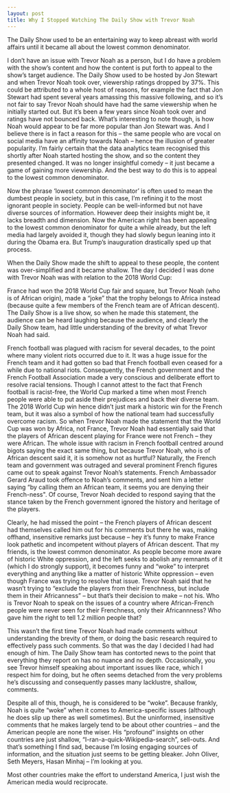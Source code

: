 ```yaml
---
layout: post
title: Why I Stopped Watching The Daily Show with Trevor Noah
---
```


The Daily Show used to be an entertaining way to keep abreast with world affairs until it became all about the lowest common denominator. 

I don’t have an issue with Trevor Noah as a person, but I do have a problem with the show’s content and how the content is put forth to appeal to the show’s target audience. The Daily Show used to be hosted by Jon Stewart and when Trevor Noah took over, viewership ratings dropped by 37%. This could be attributed to a whole host of reasons, for example the fact that Jon Stewart had spent several years amassing this massive following, and so it’s not fair to say Trevor Noah should have had the same viewership when he initially started out. But it’s been a few years since Noah took over and ratings have not bounced back. What’s interesting to note though, is how Noah would appear to be far more popular than Jon Stewart was. And I believe there is in fact a reason for this – the same people who are vocal on social media have an affinity towards Noah – hence the illusion of greater popularity. I’m fairly certain that the data analytics team recognised this shortly after Noah started hosting the show, and so the content they presented changed. It was no longer insightful comedy – it just became a game of gaining more viewership. And the best way to do this is to appeal to the lowest common denominator.

Now the phrase ‘lowest common denominator’ is often used to mean the dumbest people in society, but in this case, I’m refining it to the most ignorant people in society. People can be well-informed but not have diverse sources of information. However deep their insights might be, it lacks breadth and dimension. Now the American right has been appealing to the lowest common denominator for quite a while already, but the left media had largely avoided it, though they had slowly begun leaning into it during the Obama era. But Trump’s inauguration drastically sped up that process.

When the Daily Show made the shift to appeal to these people, the content was over-simplified and it became shallow. The day I decided I was done with Trevor Noah was with relation to the 2018 World Cup:

France had won the 2018 World Cup fair and square, but Trevor Noah (who is of African origin), made a “joke” that the trophy belongs to Africa instead (because quite a few members of the French team are of African descent). The Daily Show is a live show, so when he made this statement, the audience can be heard laughing because the audience, and clearly the Daily Show team, had little understanding of the brevity of what Trevor Noah had said.

French football was plagued with racism for several decades, to the point where many violent riots occurred due to it. It was a huge issue for the French team and it had gotten so bad that French football even ceased for a while due to national riots. Consequently, the French government and the French Football Association made a very conscious and deliberate effort to resolve racial tensions. Though I cannot attest to the fact that French football is racist-free, the World Cup marked a time when most French people were able to put aside their prejudices and back their diverse team. The 2018 World Cup win hence didn’t just mark a historic win for the French team, but it was also a symbol of how the national team had successfully overcome racism. So when Trevor Noah made the statement that the World Cup was won by Africa, not France, Trevor Noah had essentially said that the players of African descent playing for France were not French – they were African. The whole issue with racism in French football centred around bigots saying the exact same thing, but because Trevor Noah, who is of African descent said it, it is somehow not as hurtful? Naturally, the French team and government was outraged and several prominent French figures came out to speak against Trevor Noah’s statements. French Ambassador Gerard Araud took offence to Noah’s comments, and sent him a letter saying “by calling them an African team, it seems you are denying their French-ness". Of course, Trevor Noah decided to respond saying that the stance taken by the French government ignored the history and heritage of the players.

Clearly, he had missed the point – the French players of African descent had themselves called him out for his comments but there he was, making offhand, insensitive remarks just because – hey it’s funny to make France look pathetic and incompetent without players of African descent. That my friends, is the lowest common denominator. As people become more aware of historic White oppression, and the left seeks to abolish any remnants of it (which I do strongly support), it becomes funny and “woke” to interpret everything and anything like a matter of historic White oppression – even though France was trying to resolve that issue. Trevor Noah said that he wasn’t trying to “exclude the players from their Frenchness, but include them in their Africanness” – but that’s their decision to make – not his. Who is Trevor Noah to speak on the issues of a country where African-French people were never seen for their Frenchness, only their Africannness? Who gave him the right to tell 1.2 million people that?

This wasn’t the first time Trevor Noah had made comments without understanding the brevity of them, or doing the basic research required to effectively pass such comments. So that was the day I decided I had had enough of him. The Daily Show team has contorted news to the point that everything they report on has no nuance and no depth. Occasionally, you see Trevor himself speaking about important issues like race, which I respect him for doing, but he often seems detached from the very problems he’s discussing and consequently passes many lacklustre, shallow, comments.

Despite all of this, though, he is considered to be “woke”. Because frankly, Noah is quite “woke” when it comes to America-specific issues (although he does slip up there as well sometimes). But the uninformed, insensitive comments that he makes largely tend to be about other countries – and the American people are none the wiser. His “profound” insights on other countries are just shallow, “I-ran-a-quick-Wikipedia-search”, sell-outs. And that’s something I find sad, because I’m losing engaging sources of information, and the situation just seems to be getting bleaker. John Oliver, Seth Meyers, Hasan Minhaj – I’m looking at you.

Most other countries make the effort to understand America, I just wish the American media would reciprocate.

